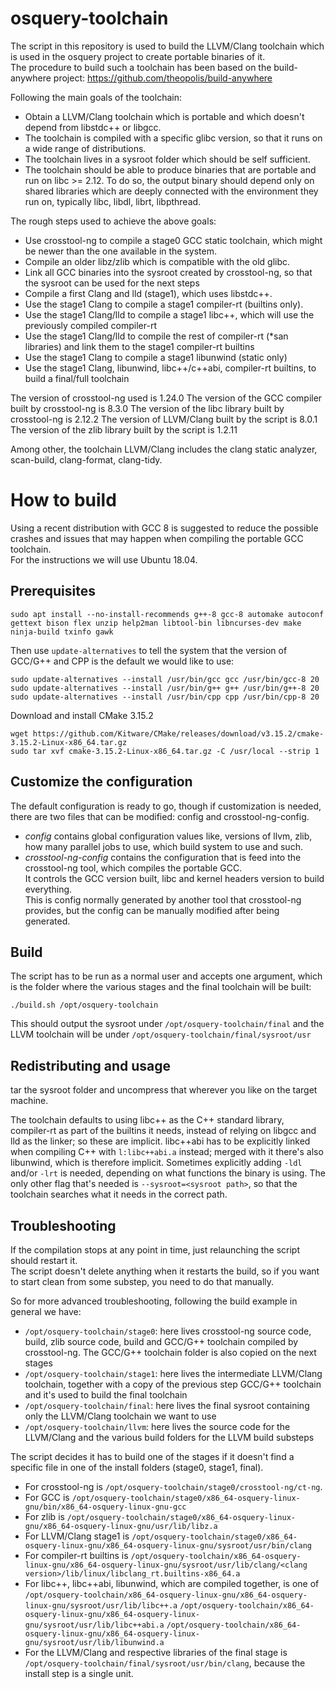 # osquery-toolchain
The script in this repository is used to build the LLVM/Clang toolchain which is used in the osquery project to create portable binaries of it.  
The procedure to build such a toolchain has been based on the build-anywhere project: https://github.com/theopolis/build-anywhere

Following the main goals of the toolchain:
- Obtain a LLVM/Clang toolchain which is portable and which doesn't depend from libstdc++ or libgcc.
- The toolchain is compiled with a specific glibc version, so that it runs on a wide range of distributions.
- The toolchain lives in a sysroot folder which should be self sufficient.
- The toolchain should be able to produce binaries that are portable and run on libc >= 2.12.
  To do so, the output binary should depend only on shared libraries which are deeply connected with the environment they run on,
  typically libc, libdl, librt, libpthread.

The rough steps used to achieve the above goals:
- Use crosstool-ng to compile a stage0 GCC static toolchain, which might be newer than the one available in the system.
- Compile an older libz/zlib which is compatible with the old glibc.
- Link all GCC binaries into the sysroot created by crosstool-ng, so that the sysroot can be used for the next steps
- Compile a first Clang and lld (stage1), which uses libstdc++.
- Use the stage1 Clang to compile a stage1 compiler-rt (builtins only).
- Use the stage1 Clang/lld to compile a stage1 libc++, which will use the previously compiled compiler-rt
- Use the stage1 Clang/lld to compile the rest of compiler-rt (\*san libraries) and link them to the stage1 compiler-rt builtins
- Use the stage1 Clang to compile a stage1 libunwind (static only)
- Use the stage1 Clang, libunwind, libc++/c++abi, compiler-rt builtins, to build a final/full toolchain

The version of crosstool-ng used is 1.24.0
The version of the GCC compiler built by crosstool-ng is 8.3.0
The version of the libc library built by crosstool-ng is 2.12.2
The version of LLVM/Clang built by the script is 8.0.1
The version of the zlib library built by the script is 1.2.11

Among other, the toolchain LLVM/Clang includes the clang static analyzer, scan-build, clang-format, clang-tidy.

# How to build
Using a recent distribution with GCC 8 is suggested to reduce the possible crashes and issues that may happen when compiling
the portable GCC toolchain.  
For the instructions we will use Ubuntu 18.04.

## Prerequisites
```
sudo apt install --no-install-recommends g++-8 gcc-8 automake autoconf gettext bison flex unzip help2man libtool-bin libncurses-dev make ninja-build txinfo gawk
```
Then use `update-alternatives` to tell the system that the version of GCC/G++ and CPP is the default we would like to use:
```
sudo update-alternatives --install /usr/bin/gcc gcc /usr/bin/gcc-8 20
sudo update-alternatives --install /usr/bin/g++ g++ /usr/bin/g++-8 20
sudo update-alternatives --install /usr/bin/cpp cpp /usr/bin/cpp-8 20
```
Download and install CMake 3.15.2
```
wget https://github.com/Kitware/CMake/releases/download/v3.15.2/cmake-3.15.2-Linux-x86_64.tar.gz
sudo tar xvf cmake-3.15.2-Linux-x86_64.tar.gz -C /usr/local --strip 1
```

## Customize the configuration
The default configuration is ready to go, though if customization is needed, there are two files that can be modified: config and crosstool-ng-config.
- *config* contains global configuration values like, versions of llvm, zlib, how many parallel jobs to use, which build system to use and such.
- *crosstool-ng-config* contains the configuration that is feed into the crosstool-ng tool, which compiles the portable GCC.  
It controls the GCC version built, libc and kernel headers version to build everything.  
This is config normally generated by another tool that crosstool-ng provides, but the config can be manually modified after being generated.

## Build
The script has to be run as a normal user and accepts one argument, which is the folder where the various stages and the final toolchain will be built:
```
./build.sh /opt/osquery-toolchain
```
This should output the sysroot under `/opt/osquery-toolchain/final` and the LLVM toolchain will be under `/opt/osquery-toolchain/final/sysroot/usr`

## Redistributing and usage
tar the sysroot folder and uncompress that wherever you like on the target machine.

The toolchain defaults to using libc++ as the C++ standard library, compiler-rt as part of the builtins it needs, instead of relying on libgcc and lld as the linker; so these are implicit.
libc++abi has to be explicitly linked when compiling C++ with `l:libc++abi.a` instead; merged with it there's also libunwind, which is therefore implicit.
Sometimes explicitly adding `-ldl` and/or `-lrt` is needed, depending on what functions the binary is using.
The only other flag that's needed is `--sysroot=<sysroot path>`, so that the toolchain searches what it needs in the correct path.

## Troubleshooting
If the compilation stops at any point in time, just relaunching the script should restart it.  
The script doesn't delete anything when it restarts the build, so if you want to start clean from some substep, you need to do that manually.

So for more advanced troubleshooting, following the build example in general we have:
- `/opt/osquery-toolchain/stage0`: here lives crosstool-ng source code, build, zlib source code, build and GCC/G++ toolchain compiled by crosstool-ng. The GCC/G++ toolchain folder is also copied on the next stages
- `/opt/osquery-toolchain/stage1`: here lives the intermediate LLVM/Clang toolchain, together with a copy of the previous step GCC/G++ toolchain and it's used to build the final toolchain
- `/opt/osquery-toolchain/final`: here lives the final sysroot containing only the LLVM/Clang toolchain we want to use
- `/opt/osquery-toolchain/llvm`: here lives the source code for the LLVM/Clang and the various build folders for the LLVM build substeps

The script decides it has to build one of the stages if it doesn't find a specific file in one of the install folders (stage0, stage1, final).
- For crosstool-ng is `/opt/osquery-toolchain/stage0/crosstool-ng/ct-ng`.
- For GCC is `/opt/osquery-toolchain/stage0/x86_64-osquery-linux-gnu/bin/x86_64-osquery-linux-gnu-gcc`
- For zlib is `/opt/osquery-toolchain/stage0/x86_64-osquery-linux-gnu/x86_64-osquery-linux-gnu/usr/lib/libz.a`
- For LLVM/Clang stage1 is `/opt/osquery-toolchain/stage0/x86_64-osquery-linux-gnu/x86_64-osquery-linux-gnu/sysroot/usr/bin/clang`
- For compiler-rt builtins is `/opt/osquery-toolchain/x86_64-osquery-linux-gnu/x86_64-osquery-linux-gnu/sysroot/usr/lib/clang/<clang version>/lib/linux/libclang_rt.builtins-x86_64.a`
- For libc++, libc++abi, libunwind, which are compiled together, is one of `/opt/osquery-toolchain/x86_64-osquery-linux-gnu/x86_64-osquery-linux-gnu/sysroot/usr/lib/libc++.a` `/opt/osquery-toolchain/x86_64-osquery-linux-gnu/x86_64-osquery-linux-gnu/sysroot/usr/lib/libc++abi.a` `/opt/osquery-toolchain/x86_64-osquery-linux-gnu/x86_64-osquery-linux-gnu/sysroot/usr/lib/libunwind.a`
- For the LLVM/Clang and respective libraries of the final stage is `/opt/osquery-toolchain/final/sysroot/usr/bin/clang`, because the install step is a single unit.
